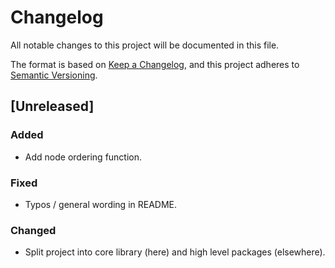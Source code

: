 # Changelog

All notable changes to this project will be documented in this file.

The format is based on [Keep a Changelog](https://keepachangelog.com/en/1.0.0/),
and this project adheres to [Semantic Versioning](https://semver.org/spec/v2.0.0.html).

## [Unreleased]

### Added

- Add node ordering function.

### Fixed

- Typos / general wording in README.

### Changed

- Split project into core library (here) and high level packages (elsewhere).

